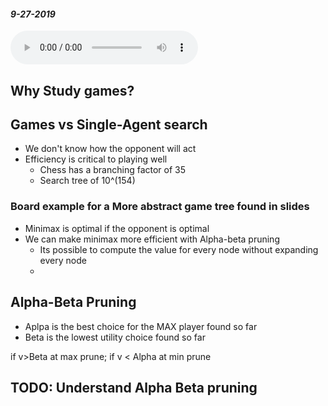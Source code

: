 #### _9-27-2019_
<audio controls>
  <source src="/Audio/450-9-27-2019.mp3" type="audio/mpeg">
Your browser does not support the audio element.</audio>

## Why Study games?

## Games vs Single-Agent search
* We don't know how the opponent will act
* Efficiency is critical to playing well
  * Chess has a branching factor of 35
  * Search tree of 10^(154)

### Board example for a More abstract game tree found in slides
* Minimax is optimal if the opponent is optimal
* We can make minimax more efficient with Alpha-beta pruning
  * Its possible to compute the value for every node without expanding every node
  * 
## Alpha-Beta Pruning
* Aplpa is the best choice for the MAX player found so far
* Beta is the lowest utility choice found so far

if v>Beta at max
  prune;
if v < Alpha at min
  prune

## TODO: Understand Alpha Beta pruning
